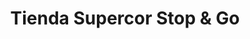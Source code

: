 ---
title: "Tienda Supercor Stop & Go"
url: /sevilla/tienda-supercor-stop-und-go/
shop: Supermarkt
---